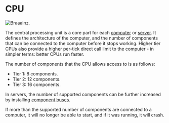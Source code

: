 # CPU

![Braaainz.](oredict:oc:cpu1)

The central processing unit is a core part for each [computer](../general/computer.md) or [server](server1.md). It defines the architecture of the computer, and the number of components that can be connected to the computer before it stops working. Higher tier CPUs also provide a higher per-tick direct call limit to the computer - in simpler terms: better CPUs run faster.

The number of components that the CPU allows access to is as follows:
- Tier 1: 8 components.
- Tier 2: 12 components.
- Tier 3: 16 components.

In servers, the number of supported components can be further increased by installing [component buses](componentBus1.md).

If more than the supported number of components are connected to a computer, it will no longer be able to start, and if it was running, it will crash.

